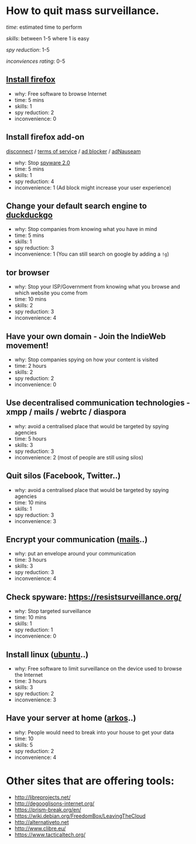 # How to quit mass surveillance.

*time*: estimated time to perform

*skills*: between 1-5 where 1 is easy

*spy reduction*: 1-5

*inconviences rating*: 0-5

## [Install firefox](https://www.mozilla.org/en-US/firefox/new/)
 - why: Free software to browse Internet
 - time: 5 mins
 - skills: 1
 - spy reduction: 2
 - inconvenience: 0
## Install firefox add-on
[disconnect](https://disconnect.me/) / [terms of service](https://tosdr.org/) / [ad blocker](https://github.com/gorhill/uBlock) / [adNauseam](http://dhowe.github.io/AdNauseam/)
 - why: Stop [spyware 2.0](https://aralbalkan.com/notes/spyware-2.0/)
 - time: 5 mins
 - skills: 1
 - spy reduction: 4
 - inconvenience: 1 (Ad block might increase your user experience)
## Change your default search engine to [duckduckgo](http://duckduckgo.com/)
 - why: Stop companies from knowing what you have in mind
 - time: 5 mins
 - skills: 1
 - spy reduction: 3
 - inconvenience: 1 (You can still search on google by adding a `!g`)
## tor browser
 - why: Stop your ISP/Government from knowing what you browse and which website you come from
 - time: 10 mins
 - skills: 2
 - spy reduction: 3
 - inconvenience: 4
## Have your own domain - Join the IndieWeb movement!
 - why: Stop companies spying on how your content is visited
 - time: 2 hours
 - skills: 2
 - spy reduction: 2
 - inconvenience: 0
## Use decentralised communication technologies - xmpp /  mails / webrtc / diaspora
 - why: avoid a centralised place that would be targeted by spying agencies
 - time: 5 hours
 - skills: 3
 - spy reduction: 3
 - inconvenience: 2 (most of people are still using silos)
## Quit silos (Facebook, Twitter..)
 - why: avoid a centralised place that would be targeted by spying agencies
 - time: 10 mins
 - skills: 1
 - spy reduction: 3
 - inconvenience: 3
## Encrypt your communication ([mails](https://emailselfdefense.fsf.org/en/)..)
 - why: put an envelope around your communication
 - time: 3 hours
 - skills: 3
 - spy reduction: 3
 - inconvenience: 4
## Check spyware: https://resistsurveillance.org/
 - why: Stop targeted surveillance
 - time: 10 mins
 - skills: 1
 - spy reduction: 1
 - inconvenience: 0
## Install linux ([ubuntu](http://www.ubuntu.com/desktop)..)
 - why: Free software to limit surveillance on the device used to browse the Internet
 - time: 3 hours
 - skills: 3
 - spy reduction: 2
 - inconvenience: 3
## Have your server at home ([arkos](https://arkos.io/)..)
 - why: People would need to break into your house to get your data
 - time: 10
 - skills: 5
 - spy reduction: 2
 - inconvenience: 4

# Other sites that are offering tools:
 - http://libreprojects.net/
 - http://degooglisons-internet.org/
 - https://prism-break.org/en/
 - https://wiki.debian.org/FreedomBox/LeavingTheCloud
 - http://alternativeto.net
 - http://www.clibre.eu/
 - https://www.tacticaltech.org/
